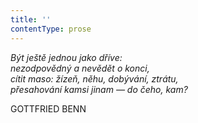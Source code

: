 ```yaml
---
title: ''
contentType: prose
---
```


<section>

_Být ještě jednou jako dříve:  
nezodpovědný a nevědět o konci,  
cítit maso: žízeň, něhu, dobývání, ztrátu,  
přesahování kamsi jinam — do čeho, kam?_

GOTTFRIED BENN

</section>
